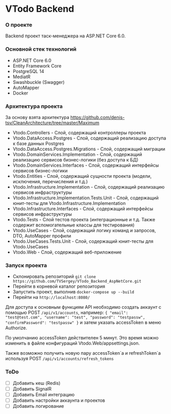 # VTodo Backend
### О проекте
Backend проект таск-менеджера на ASP.NET Core 6.0. 

### Основной стек технологий
* ASP.NET Core 6.0
* Entity Framework Core
* PostgreSQL 14
* MediatR
* Swashbuckle (Swagger)
* AutoMapper
* Docker

### Архитектура проекта
За основу взята архитектура https://github.com/denis-tsv/CleanArchitecture/tree/master/Maximum
* Vtodo.Controllers - Слой, содержащий контроллеры проекта
* Vtodo.DataAccess.Postgres - Слой, содержащий реализацию доступа к базе данных Postgres
* Vtodo.DataAccess.Postgres.Migrations - Слой, содержащий миграции
* Vtodo.DomainServices.Implementation - Слой, содержащий реализацию сервисов бизнес-логики (без доступа к БД)
* Vtodo.DomainServices.Interfaces - Слой, содержащий интерфейсы сервисов бизнес-логики
* Vtodo.Entities - Слой, содержащий сущности проекта (модели, исключения, перечисления и т.д.)
* Vtodo.Infrastructure.Implementation - Слой, содержащий реализацию сервисов инфраструктуры
* Vtodo.Infrastructure.Implementation.Tests.Unit - Слой, содержащий юнит-тесты для Vtodo.Infrastructure.Implementation
* Vtodo.Infrastructure.Interfaces - Слой, содержащий интерфейсы сервисов инфраструктуры
* Vtodo.Tests - Слой тестов проекта (интеграционные и т.д. Также содержит вспомогательные классы для тестирования)
* Vtodo.UseCases - Слой, содержащий логику команд и запросов, DTO, AutoMapper профили
* Vtodo.UseCases.Tests.Unit - Слой, содержащий юнит-тесты для Vtodo.UseCases
* Vtodo.Web - Слой, содержащий веб-приложение

### Запуск проекта
* Склонировать репозиторий `git clone https://github.com/TVSergey/VTodo_Backend_AspNetCore.git`
* Перейти в корневой каталог репозитория
* Запустить проект, выполнив `docker-compose up --build`
* Перейти на `http://localhost:8080/`

Для доступа к основным функциям API необходимо создать аккаунт с помощью POST `/api/v1/accounts`, например:
    `{
        "email": "test@test.com",
        "username": "test",
        "password": "testpassw",
        "confirmPassword": "testpassw"
    }`
и затем указать accessToken в меню Authorize. 

По умолчанию accessToken действителен 5 минут. Это время можно изменить в файле конфигураций 
Vtodo.Web/appsettings.json. 

Также возможно получить новую пару accessToken\`a и refreshToken\`a используя POST `/api/v1/accounts/refresh_tokens`

### ToDo
* [ ] Добавить кеш (Redis)
* [ ] Добавить SignalR
* [ ] Добавить Email интеграцию
* [ ] Добавить настройки аккаунта и проектов
* [ ] Добавить логирование
